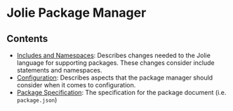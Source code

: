 # Jolie Package Manager

## Contents

  - [Includes and Namespaces](includes_and_namespaces/README.md): Describes
    changes needed to the Jolie language for supporting packages. These changes
    consider include statements and namespaces.
  - [Configuration](configuration/README.md): Describes aspects that the package
    manager should consider when it comes to configuration.
  - [Package Specification](package_spec/README.md): The specification for the
    package document (i.e. `package.json`)
